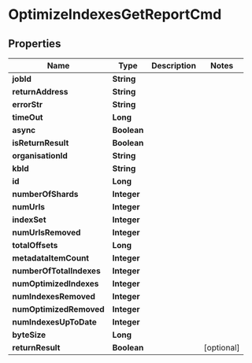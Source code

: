 

# OptimizeIndexesGetReportCmd


## Properties

| Name | Type | Description | Notes |
|------------ | ------------- | ------------- | -------------|
|**jobId** | **String** |  |  |
|**returnAddress** | **String** |  |  |
|**errorStr** | **String** |  |  |
|**timeOut** | **Long** |  |  |
|**async** | **Boolean** |  |  |
|**isReturnResult** | **Boolean** |  |  |
|**organisationId** | **String** |  |  |
|**kbId** | **String** |  |  |
|**id** | **Long** |  |  |
|**numberOfShards** | **Integer** |  |  |
|**numUrls** | **Integer** |  |  |
|**indexSet** | **Integer** |  |  |
|**numUrlsRemoved** | **Integer** |  |  |
|**totalOffsets** | **Long** |  |  |
|**metadataItemCount** | **Integer** |  |  |
|**numberOfTotalIndexes** | **Integer** |  |  |
|**numOptimizedIndexes** | **Integer** |  |  |
|**numIndexesRemoved** | **Integer** |  |  |
|**numOptimizedRemoved** | **Integer** |  |  |
|**numIndexesUpToDate** | **Integer** |  |  |
|**byteSize** | **Long** |  |  |
|**returnResult** | **Boolean** |  |  [optional] |




